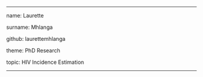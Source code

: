---

name: Laurette

surname: Mhlanga

github: laurettemhlanga

theme: PhD Research

topic: HIV Incidence Estimation 

---